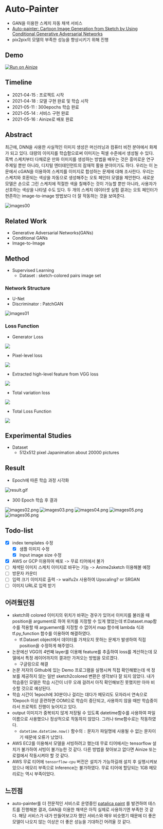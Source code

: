 # Auto-Painter
- GAN을 이용한 스케치 자동 채색 서비스
- [Auto-painter: Cartoon Image Generation from Sketch by Using Conditional Generative Adversarial Networks](https://arxiv.org/abs/1705.01908)
- pix2pix의 모델의 부족한 성능을 향상시키기 위해 진행

## Demo
[![Run on Ainize](https://ainize.ai/images/run_on_ainize_button.svg)](https://main-auto-painter-ceuity.endpoint.ainize.ai/)

## Timeline

- 2021-04-15 : 프로젝트 시작
- 2021-04-18 : 모델 구현 완료 및 학습 시작
- 2021-05-11 : 300epochs 학습 완료
- 2021-05-14 : 서비스 구현 완료
- 2021-05-16 : Ainize로 배포 완료

## Abstract

최근에, DNN을 사용한 사실적인 이미지 생성은 머신러닝과 컴퓨터 비전 분야에서 화제가 되고 있다. 대량의 이미지를 학습함으로써 이미지는 픽셀 수준에서 생성될 수 있다. 흑백 스케치부터 다채로운 만화 이미지를 생성하는 방법을 배우는 것은 흥미로운 연구 주제일 뿐만 아니라, 디지털 엔터테인먼트의 잠재적 활용 분야이기도 하다. 우리는 이 논문에서 cGAN을 이용하여 스케치를 이미지로 합성하는 문제에 대해 조사한다. 우리는 스케치와 호환되는 색상을 자동으로 생성해주는 오토 페인터 모델을 제안한다. 새로운 모델은 손으로 그린 스케치에 적절한 색을 칠해주는 것이 가능할 뿐만 아니라, 사용자가 선호하는 색상을 나타낼 수도 있다. 두 개의 스케치 데이터셋 실험 결과는 오토 페인터가 현존하는 image-to-image 방법보다 더 잘 작동하는 것을 보여준다.

![images00](./images/images00.png)

## Related Work

- Generative Adversarial Networks(GANs)
- Conditional GANs
- Image-to-Image

## Method

- Supervised Learning
    - Dataset : sketch-colored pairs image set

### Network Structure

- U-Net
- Discriminator : PatchGAN

![images01](./images/images01.png)

### Loss Function

- Generator Loss

![](https://latex.codecogs.com/svg.image?L_G&space;=&space;\mathbb{E}_{x\sim&space;pdata(x),&space;z\sim&space;pdata(z)}[log(1&space;-&space;D(x,&space;G(x,&space;z)))])

- Pixel-level loss

![](https://latex.codecogs.com/svg.image?L_p&space;=&space;\mathbb{E}_{x,&space;y\sim&space;pdata(x,&space;y),&space;z&space;\sim&space;pdata(z)}[\parallel{y&space;-&space;G(x,&space;z)}\parallel_1])

- Extracted high-level feature from VGG loss

![](https://latex.codecogs.com/svg.image?L_f&space;=&space;\mathbb{E}_{x,&space;y\sim&space;pdata(x,&space;y),&space;z&space;\sim&space;pdata(z)}[\parallel{\phi(y)&space;-&space;\phi&space;G(x,&space;z)}\parallel_2])

- Total variation loss

![](https://latex.codecogs.com/svg.image?L_%7Btv%7D%20=%20%5Csqrt%7B(y_%7Bi&plus;1,%20j%7D%20-%20y_%7Bi,%20j%7D)%5E2%20&plus;%20(y_%7Bi,%20j&plus;1%7D%20-%20y_%7Bi,%20j%7D)%5E2%7D)

- Total Loss Function

![](https://latex.codecogs.com/svg.image?L&space;=&space;w_pL_P&space;&plus;&space;w_fL_f&space;&plus;&space;w_GL_G&space;&plus;&space;w_{tv}L_{tv})

## Experimental Studies

- Dataset
    - 512x512 pixel Japanimation about 20000 pictures

## Result
- Epoch에 따른 학습 과정 시각화

![result.gif](./images/result.gif)

- 300 Epoch 학습 후 결과

![images02.png](./images/images02.png)
![images03.png](./images/images03.png)
![images04.png](./images/images04.png)
![images05.png](./images/images05.png)
![images06.png](./images/images06.png)

## Todo-list

- [x]  index templates 수정
    - [x]  샘플 이미지 수정
    - [x]  Input image size 수정
- [x]  AWS or GCP 이용하여 배포 -> 무료 티어에서 불가
- [ ]  채색된 이미지 스케치 이미지로 바꾸는 기능 -> Anime2sketch 이용해볼 예정
- [ ]  방문자 카운터
- [ ]  입력 크기 이미지로 출력 -> waifu2x 사용하여 Upscaling? or SRGAN
- [ ]  이미지 URL로 입력 받기

## 어려웠던점

- sketch와 colored 이미지의 위치가 바뀌는 경우가 있어서 이미지를 불러올 때 position을 argument로 하여 위치를 지정할 수 있게 했었는데 tf.Dataset.map함수를 적용할 때 arguement를 지정할 수 없어서 map 함수에 lambda 식과 tf.py_function 함수를 이용하여 해결하였다.
    - tf.Dataset object에서 데이터를 가져오지 못하는 문제가 발생하여 직접 position을 수정하게 해주었다.
- 논문에선 VGG의 4번째 layer를 이용해 feature를 추출하여 loss를 계산하는데 모델에서 특정 레이어까지의 결과만 가져오는 방법을 모르겠다.
    - 구글링으로 해결
- 논문 저자의 Github에 있는 Demo 프로그램을 실행시켜 직접 확인해봤는데 색 정보를 제공하지 않는 일반 sketch2colored 변환은 생각보다 잘 되지 않았다. 내가 학습중인 모델은 학습 시간이 너무 오래 걸려서 아직 확인해보진 못했지만 아마 비슷할 것으로 예상된다.
- 학습 시간이 1epoch에 30분이나 걸리는 데다가 메모리도 모자라서 연속으로 10epoch 이상 훈련하면 OOM으로 학습이 중단되고, 사용하지 않을 때만 학습중이라서 프로젝트 진행이 늦어지고 있다.
- output 이미지가 중복되지 않게 저장될 수 있도록 datetime함수를 사용하여 파일 이름으로 사용했으나 정상적으로 작동하지 않았다. 그러나 time함수로는 작동하였다.
    - `datetime.datetime.now()` 함수의 `:` 문자가 파일명에 사용될 수 없는 문자이기 때문에 오류가 났었다.
- AWS EC2를 이용해서 모델을 서빙하려고 했는데 무료 티어에서는 tensorflow 설치가 불가하여 서빙이 불가능한 것 같다. 다른 방법을 찾아보고 없다면 Ainize 또는 로컬에서 작동시켜야 할 것 같다.
- AWS 무료 티어에 `tensorflow-cpu` 버전은 설치가 가능하길래 설치 후 실행시켜보았으나 메모리 부족으로 Inference는 불가하였다. 무료 티어에 할당되는 1GB 메모리로는 역시 부족이었다.

## 느낀점

- auto-painter를 더 전문적인 서비스로 운영중인 [patalica paint](https://petalica-paint.pixiv.dev/index_en.html) 를 발견하여 테스트를 진행해본 결과, GAN을 이용한 채색은 아직 실제로 사용하기엔 부족한 것 같다. 해당 서비스가 내가 만들어보고자 했던 서비스와 매우 비슷했기 때문에 더 좋은 모델이 나오지 않는 이상은 더 좋은 성능을 기대하긴 어려울 것 같다.
